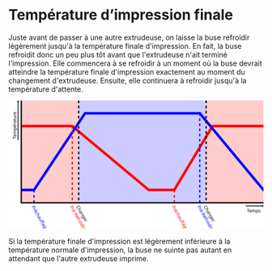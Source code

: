 Température d’impression finale
====
Juste avant de passer à une autre extrudeuse, on laisse la buse refroidir légèrement jusqu'à la température finale d'impression. En fait, la buse refroidit donc un peu plus tôt avant que l'extrudeuse n'ait terminé l'impression. Elle commencera à se refroidir à un moment où la buse devrait atteindre la température finale d'impression exactement au moment du changement d'extrudeuse. Ensuite, elle continuera à refroidir jusqu'à la température d'attente.

![Le moment où le refroidissement commence (pré-refroidissement) est calculé de telle sorte que la buse puisse se refroidir jusqu'à la température finale d'impression lorsque le changement de buse se produit](../images/temperature_regulation_fr.svg)

Si la température finale d'impression est légèrement inférieure à la température normale d'impression, la buse ne suinte pas autant en attendant que l'autre extrudeuse imprime.
